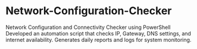 # Network-Configuration-Checker
 Network Configuration and Connectivity Checker using PowerShell Developed an automation script that checks IP, Gateway, DNS settings, and internet availability. Generates daily reports and logs for system monitoring.
